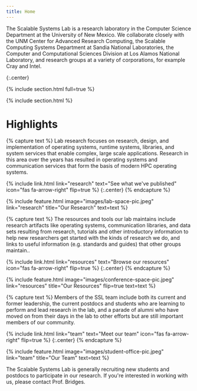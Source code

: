 ```yaml
---
title: Home
---
```


The Scalable Systems Lab is a research laboratory in the Computer Science Department at the University of New Mexico. 
We collaborate closely with the UNM Center for Advanced Research Computing, the Scalable Computing Systems Department at Sandia National Laboratories, the Computer and Computational Sciences Division at Los Alamos National Laboratory, and research groups at a variety of corporations, for example Cray and Intel.

{:.center}

{% include section.html full=true %}

{% include section.html %}

# Highlights

{% capture text %}
Lab research focuses on research, design, and implementation of operating systems, runtime systems, libraries, and system services that enable complex, large scale applications. 
Research in this area over the years has resulted in operating systems and communication services that form the basis of modern HPC operating systems.

{%
  include link.html
  link="research"
  text="See what we've published"
  icon="fas fa-arrow-right"
  flip=true
%}
{:.center}
{% endcapture %}

{%
  include feature.html
  image="images/lab-space-pic.jpeg"
  link="research"
  title="Our Research"
  text=text
%}

{% capture text %}
The resources and tools our lab maintains include research artifacts like operating systems, communication libraries, and data sets resulting from research, tutorials and other introductory information to help new researchers get started with the kinds of research we do, and links to useful information (e.g. standards and guides) that other groups maintain..

{%
  include link.html
  link="resources"
  text="Browse our resources"
  icon="fas fa-arrow-right"
  flip=true
%}
{:.center}
{% endcapture %}

{%
  include feature.html
  image="images/conference-space-pic.jpeg"
  link="resources"
  title="Our Resources"
  flip=true
  text=text
%}

{% capture text %}
Members of the SSL team include both its current and former leadership, the current postdocs and students who are learning to perform and lead research in the lab, and a parade of alumni who have moved on from their days in the lab to other efforts but are still important members of our community.

{%
  include link.html
  link="team"
  text="Meet our team"
  icon="fas fa-arrow-right"
  flip=true
%}
{:.center}
{% endcapture %}

{%
  include feature.html
  image="images/student-office-pic.jpeg"
  link="team"
  title="Our Team"
  text=text
%}

The Scalable Systems Lab is generally recruiting new students and postdocs to participate in our research. If you're interested in working with us, please contact Prof. Bridges.
